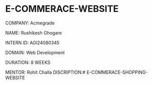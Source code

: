 # E-COMMERACE-WEBSITE
COMPANY: Acmegrade

NAME: Rushikesh Ghogare

INTERN ID: AGI24080345

DOMAIN:  Web Development

DURATION: 8 WEEKS

MENTOR: Rohit Challa
DISCRIPTION:#  E-COMMERACE-SHOPPING-WEBSITE

